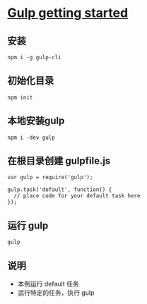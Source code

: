 # [Gulp getting started](https://github.com/gulpjs/gulp/blob/master/docs/getting-started.md)

## 安装

```
npm i -g gulp-cli
```
## 初始化目录

```
npm init
```

## 本地安装gulp

```
npm i -dev gulp
```

## 在根目录创建 gulpfile.js

```
var gulp = require('gulp');

gulp.task('default', function() {
  // place code for your default task here
});
```

## 运行 gulp

```
gulp
```

## 说明
- 本例运行 default 任务
- 运行特定的任务，执行 gulp <task> <othertask>

